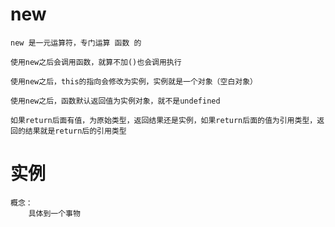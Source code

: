# new

    new 是一元运算符，专门运算 函数 的

    使用new之后会调用函数，就算不加()也会调用执行

    使用new之后，this的指向会修改为实例，实例就是一个对象（空白对象）

    使用new之后，函数默认返回值为实例对象，就不是undefined

    如果return后面有值，为原始类型，返回结果还是实例，如果return后面的值为引用类型，返回的结果就是return后的引用类型


# 实例

    概念：
        具体到一个事物